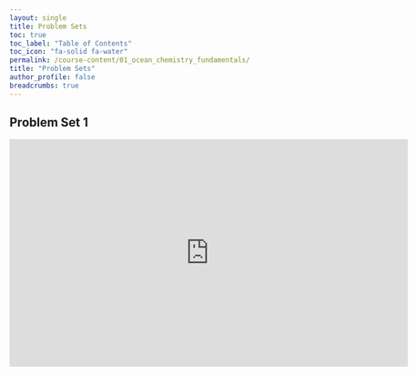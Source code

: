 ```yaml
---
layout: single
title: Problem Sets
toc: true
toc_label: "Table of Contents"
toc_icon: "fa-solid fa-water"
permalink: /course-content/01_ocean_chemistry_fundamentals/
title: "Problem Sets"
author_profile: false
breadcrumbs: true
---
```



## Problem Set 1
<embed src="https://sethbushinsky.github.io/OCN623_Chemical_Oceanography/assets/pdfs/PS1_OCN623_v2025.pdf" 
  type="application/pdf" width="700px" height="400px"/>